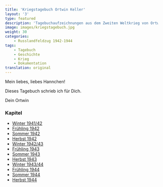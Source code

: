 ```yaml
---
title: 'Kriegstagebuch Ortwin Keller'
layout: '3'
type: featured
description: 'Tagebuchaufzeichnungen aus dem Zweiten Weltkrieg von Ortwin Keller'
image: images/kriegstagebuch.jpg
weight: 30
categories:
    - Russlandfeldzug 1942-1944
tags:
    - Tagebuch
    - Geschichte
    - Krieg
    - Dokumentation
translation: original
---
```


<div class="letter-container">
<div class="letter-content">
<div class="typewriter-container">
    <div class="handwritten">
        <p class="personal">Mein liebes, liebes Hannchen!</p>
        <p class="personal">Dieses Tagebuch schrieb ich für Dich.</p>
        <p class="personal signature">Dein Ortwin</p>
    </div>
    <h3>Kapitel</h3>
            
-   [Winter 1941/42](/de/kriegstagebuch/winter-1941-42)
-   [Frühling 1942](/de/kriegstagebuch/fruhling-1942)
-   [Sommer 1942](/de/kriegstagebuch/sommer-1942)
-   [Herbst 1942](/de/kriegstagebuch/herbst-1942)
-   [Winter 1942/43](/de/kriegstagebuch/winter-1942-43)
-   [Frühling 1943](/de/kriegstagebuch/fruhling-1943)
-   [Sommer 1943](/de/kriegstagebuch/sommer-1943)
-   [Herbst 1943](/de/kriegstagebuch/herbst-1943)
-   [Winter 1943/44](/de/kriegstagebuch/winter-1943-44)
-   [Frühling 1944](/de/kriegstagebuch/fruhling-1944)
-   [Sommer 1944](/de/kriegstagebuch/sommer-1944)
-   [Herbst 1944](/de/kriegstagebuch/herbst-1944)

</div>
</div>
</div>
